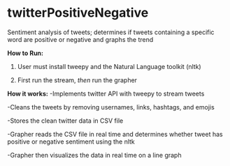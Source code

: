 # twitterPositiveNegative
Sentiment analysis of tweets; determines if tweets containing a specific word are positive or negative and graphs the trend


**How to Run:**

1. User must install tweepy and the Natural Language toolkit (nltk)

2. First run the stream, *then* run the grapher


**How it works:**
-Implements twitter API with tweepy to stream tweets

-Cleans the tweets by removing usernames, links, hashtags, and emojis

-Stores the clean twitter data in CSV file

-Grapher reads the CSV file in real time and determines whether tweet has positive or negative sentiment using the nltk

-Grapher then visualizes the data in real time on a line graph
